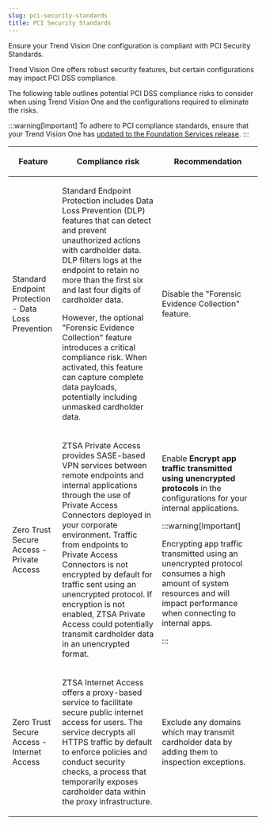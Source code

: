 ```yaml
---
slug: pci-security-standards
title: PCI Security Standards
---
```


Ensure your Trend Vision One configuration is compliant with PCI Security Standards.

Trend Vision One offers robust security features, but certain configurations may impact PCI DSS compliance.

The following table outlines potential PCI DSS compliance risks to consider when using Trend Vision One and the configurations required to eliminate the risks.

:::warning[Important]
To adhere to PCI compliance standards, ensure that your Trend Vision One has [updated to the Foundation Services release](update-foundation-services-release.md).
:::

<table>
<colgroup>
<col style="width: 20%" />
<col style="width: 40%" />
<col style="width: 40%" />
</colgroup>
<thead>
<tr>
<th><p>Feature</p></th>
<th><p>Compliance risk</p></th>
<th><p>Recommendation</p></th>
</tr>
</thead>
<tbody>
<tr>
<td><p>Standard Endpoint Protection - Data Loss Prevention</p></td>
<td><p>Standard Endpoint Protection includes Data Loss Prevention (DLP) features that can detect and prevent unauthorized actions with cardholder data. DLP filters logs at the endpoint to retain no more than the first six and last four digits of cardholder data.</p>
<p>However, the optional "Forensic Evidence Collection" feature introduces a critical compliance risk. When activated, this feature can capture complete data payloads, potentially including unmasked cardholder data.</p></td>
<td><p>Disable the "Forensic Evidence Collection" feature.</p></td>
</tr>
<tr>
<td><p>Zero Trust Secure Access - Private Access</p></td>
<td><p>ZTSA Private Access provides SASE-based VPN services between remote endpoints and internal applications through the use of Private Access Connectors deployed in your corporate environment. Traffic from endpoints to Private Access Connectors is not encrypted by default for traffic sent using an unencrypted protocol. If encryption is not enabled, ZTSA Private Access could potentially transmit cardholder data in an unencrypted format.</p></td>
<td><p>Enable <strong>Encrypt app traffic transmitted using unencrypted protocols</strong> in the configurations for your internal applications.</p>


:::warning[Important]

<p>Encrypting app traffic transmitted using an unencrypted protocol consumes a high amount of system resources and will impact performance when connecting to internal apps.</p>


:::

</td>
</tr>
<tr>
<td><p>Zero Trust Secure Access - Internet Access</p></td>
<td><p>ZTSA Internet Access offers a proxy-based service to facilitate secure public internet access for users. The service decrypts all HTTPS traffic by default to enforce policies and conduct security checks, a process that temporarily exposes cardholder data within the proxy infrastructure.</p></td>
<td><p>Exclude any domains which may transmit cardholder data by adding them to inspection exceptions.</p></td>
</tr>
</tbody>
</table>
